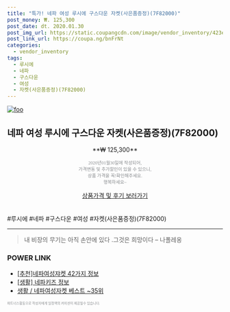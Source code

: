 ```yaml
--- 
title: "특가! 네파 여성 루시에 구스다운 자켓(사은품증정)(7F82000)" 
post_money: ₩. 125,300 
post_date: dt. 2020.01.30 
post_img_url: https://static.coupangcdn.com/image/vendor_inventory/423e/b2e099996919253ab88bc428d026f07b372837ded8628f9172d31f9de6c2.jpg 
post_link_url: https://coupa.ng/bnFrNt 
categories: 
  - vendor_inventory 
tags: 
  - 루시에 
  - 네파 
  - 구스다운 
  - 여성 
  - 자켓(사은품증정)(7F82000) 
--- 
```

[![foo](https://static.coupangcdn.com/image/vendor_inventory/423e/b2e099996919253ab88bc428d026f07b372837ded8628f9172d31f9de6c2.jpg)](https://coupa.ng/bnFrNt) 

## 네파 여성 루시에 구스다운 자켓(사은품증정)(7F82000) 
<p style="text-align: center;">**₩ 125,300**</p> 
<p style="text-align: center;"><span style="color: #898c8f; font-family: Georgia,Times,serif; font-size: 0.75em;">2020년01월30일에 작성되어, <br>가격변동 및 추가할인이 있을 수 있으니,<br> 상품 가격을 꼭!확인해주세요.<br>행복하세요~</span> 
</p>	 
<div markdown="0" style="text-align: center;"><a href="https://coupa.ng/bnFrNt" class="btn btn--success">상품가격 및 후기 보러가기</a></div> 
<br><br> 
  #루시에 #네파 #구스다운 #여성 #자켓(사은품증정)(7F82000) 
<hr> 

> 내 비장의 무기는 아직 손안에 있다 .그것은 희망이다 – 나폴레옹 


### POWER LINK

* <a href="https://blog.naver.com/fasyy4321/221789555643" target="_blank">[추천]네파여성쟈켓 42가지 정보</a>
* <a href="https://blog.naver.com/sakai111/221767925685" target="_blank"> [생활] 네파키즈 정보 </a>
* <a href="https://blog.naver.com/santokki14/221783627714" target="_blank">생활 / 네파여성자켓 베스트 ~35위</a>

<span style="color: #898c8f; font-family: Georgia,Times,serif; font-size: 0.55em;">파트너스활동으로 작성자에게 일정액의 커미션이 제공될수 있습니다.</span> 
